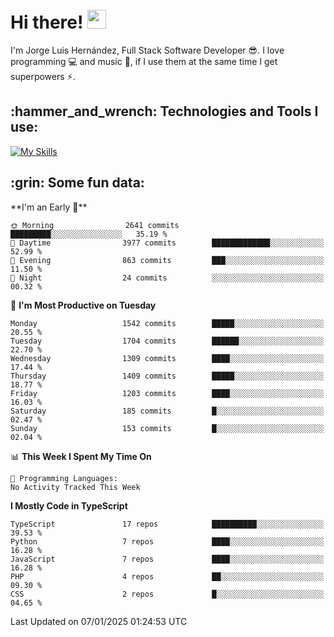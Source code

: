 <h1 align="left">
 <abc>
  <br>Hi there! <img src="https://user-images.githubusercontent.com/42378118/110234147-e3259600-7f4e-11eb-95be-0c4047144dea.gif" width="30"><br>
 </abc>
</h1>

I'm Jorge Luis Hernández, Full Stack Software Developer :sunglasses:. I love programming :computer: and music :musical_score:, if I use them at the same time I get superpowers :zap:. 


<h2 align="left">:hammer_and_wrench: Technologies and Tools I use:</h2>

[![My Skills](https://skillicons.dev/icons?i=js,ts,html,css,py,vue,react,next,nest,postgres,mysql)](https://skillicons.dev)

<h2 align="left">:grin: Some fun data:</h2>
<!--START_SECTION:waka-->
**I'm an Early 🐤** 

```text
🌞 Morning                2641 commits        █████████░░░░░░░░░░░░░░░░   35.19 % 
🌆 Daytime                3977 commits        █████████████░░░░░░░░░░░░   52.99 % 
🌃 Evening                863 commits         ███░░░░░░░░░░░░░░░░░░░░░░   11.50 % 
🌙 Night                  24 commits          ░░░░░░░░░░░░░░░░░░░░░░░░░   00.32 % 
```
📅 **I'm Most Productive on Tuesday** 

```text
Monday                   1542 commits        █████░░░░░░░░░░░░░░░░░░░░   20.55 % 
Tuesday                  1704 commits        ██████░░░░░░░░░░░░░░░░░░░   22.70 % 
Wednesday                1309 commits        ████░░░░░░░░░░░░░░░░░░░░░   17.44 % 
Thursday                 1409 commits        █████░░░░░░░░░░░░░░░░░░░░   18.77 % 
Friday                   1203 commits        ████░░░░░░░░░░░░░░░░░░░░░   16.03 % 
Saturday                 185 commits         █░░░░░░░░░░░░░░░░░░░░░░░░   02.47 % 
Sunday                   153 commits         █░░░░░░░░░░░░░░░░░░░░░░░░   02.04 % 
```


📊 **This Week I Spent My Time On** 

```text
💬 Programming Languages: 
No Activity Tracked This Week
```

**I Mostly Code in TypeScript** 

```text
TypeScript               17 repos            ██████████░░░░░░░░░░░░░░░   39.53 % 
Python                   7 repos             ████░░░░░░░░░░░░░░░░░░░░░   16.28 % 
JavaScript               7 repos             ████░░░░░░░░░░░░░░░░░░░░░   16.28 % 
PHP                      4 repos             ██░░░░░░░░░░░░░░░░░░░░░░░   09.30 % 
CSS                      2 repos             █░░░░░░░░░░░░░░░░░░░░░░░░   04.65 % 
```




 Last Updated on 07/01/2025 01:24:53 UTC
<!--END_SECTION:waka-->
